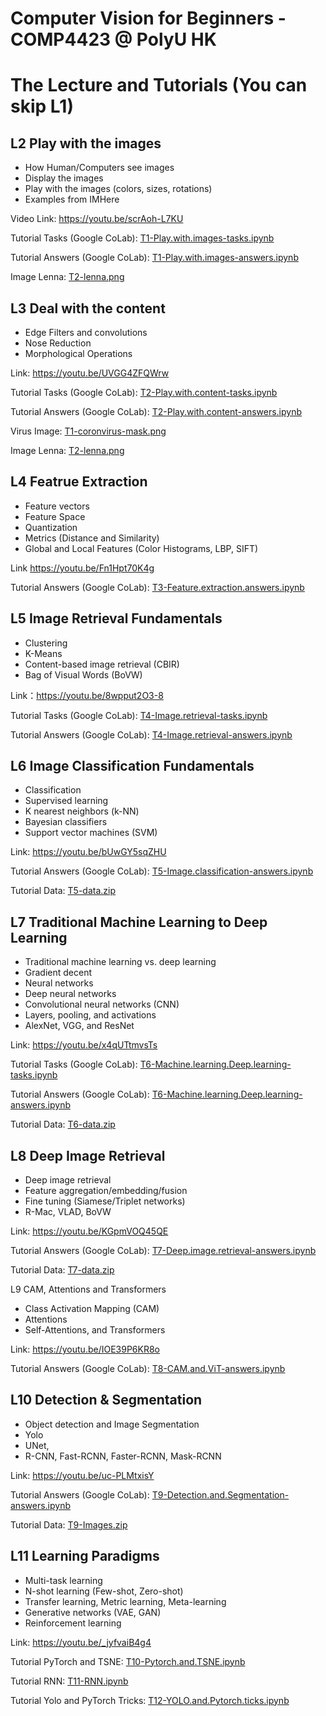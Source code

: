 # Computer Vision for Beginners - COMP4423 @ PolyU HK


# The Lecture and Tutorials (You can skip L1)

## L2 Play with the images
* How Human/Computers see images
* Display the images
* Play with the images (colors, sizes, rotations)
* Examples from IMHere

Video Link: https://youtu.be/scrAoh-L7KU

Tutorial Tasks (Google CoLab): [T1-Play.with.images-tasks.ipynb](T1-Play.with.images-tasks.ipynb)

Tutorial Answers (Google CoLab): [T1-Play.with.images-answers.ipynb](T1-Play.with.images-answers.ipynb)

Image Lenna: [T2-lenna.png](T2-lenna.png)

## L3 Deal with the content
* Edge Filters and convolutions
* Nose Reduction
* Morphological Operations 

Link: https://youtu.be/UVGG4ZFQWrw

Tutorial Tasks (Google CoLab): [T2-Play.with.content-tasks.ipynb](T2-Play.with.content-tasks.ipynb)

Tutorial Answers (Google CoLab): [T2-Play.with.content-answers.ipynb](T2-Play.with.content-answers.ipynb)

Virus Image: [T1-coronvirus-mask.png](T1-coronvirus-mask.png)

Image Lenna: [T2-lenna.png](T2-lenna.png)

## L4 Featrue Extraction
* Feature vectors
* Feature Space
* Quantization
* Metrics (Distance and Similarity)
* Global and Local Features (Color Histograms, LBP, SIFT)

Link https://youtu.be/Fn1Hpt70K4g

Tutorial Answers (Google CoLab): [T3-Feature.extraction.answers.ipynb](T3-Feature.extraction.answers.ipynb)

## L5 Image Retrieval Fundamentals
* Clustering
* K-Means
* Content-based image retrieval (CBIR)
* Bag of Visual Words (BoVW)

Link：https://youtu.be/8wpput2O3-8

Tutorial Tasks (Google CoLab): [T4-Image.retrieval-tasks.ipynb](T4-Image.retrieval-tasks.ipynb)

Tutorial Answers (Google CoLab): [T4-Image.retrieval-answers.ipynb](T4-Image.retrieval-answers.ipynb)

## L6 Image Classification Fundamentals
* Classification
* Supervised learning
* K nearest neighbors (k-NN)
* Bayesian classifiers
* Support vector machines (SVM)

Link: https://youtu.be/bUwGY5sqZHU

Tutorial Answers (Google CoLab): [T5-Image.classification-answers.ipynb](T5-Image.classification-answers.ipynb)

Tutorial Data: [T5-data.zip](T5-data.zip)


## L7 Traditional Machine Learning to Deep Learning
* Traditional machine learning vs. deep learning
* Gradient decent
* Neural networks
* Deep neural networks
* Convolutional neural networks (CNN)
* Layers, pooling, and activations
* AlexNet, VGG, and ResNet

Link: https://youtu.be/x4qUTtmvsTs

Tutorial Tasks (Google CoLab): [T6-Machine.learning.Deep.learning-tasks.ipynb](T6-Machine.learning.Deep.learning-tasks.ipynb)

Tutorial Answers (Google CoLab): [T6-Machine.learning.Deep.learning-answers.ipynb](T6-Machine.learning.Deep.learning-answers.ipynb)

Tutorial Data: [T6-data.zip](T6-data.zip)


## L8 Deep Image Retrieval
* Deep image retrieval
* Feature aggregation/embedding/fusion
* Fine tuning (Siamese/Triplet networks)
* R-Mac, VLAD, BoVW

Link: https://youtu.be/KGpmVOQ45QE

Tutorial Answers (Google CoLab): [T7-Deep.image.retrieval-answers.ipynb](T7-Deep.image.retrieval-answers.ipynb)

Tutorial Data: [T7-data.zip](T7-data.zip)


L9 CAM, Attentions and Transformers
* Class Activation Mapping (CAM)
* Attentions
* Self-Attentions, and Transformers

Link: https://youtu.be/IOE39P6KR8o

Tutorial Answers (Google CoLab): [T8-CAM.and.ViT-answers.ipynb](T8-CAM.and.ViT-answers.ipynb)


## L10 Detection & Segmentation
* Object detection and Image Segmentation
* Yolo
* UNet,
* R-CNN, Fast-RCNN, Faster-RCNN, Mask-RCNN

Link: https://youtu.be/uc-PLMtxisY

Tutorial Answers (Google CoLab): [T9-Detection.and.Segmentation-answers.ipynb](T9-Detection.and.Segmentation-answers.ipynb)

Tutorial Data: [T9-Images.zip](T9-Images.zip)


## L11 Learning Paradigms
* Multi-task learning
* N-shot learning (Few-shot, Zero-shot)
* Transfer learning, Metric learning, Meta-learning
* Generative networks (VAE, GAN)
* Reinforcement learning

Link: https://youtu.be/_jyfvaiB4g4

Tutorial PyTorch and TSNE: [T10-Pytorch.and.TSNE.ipynb](T10-Pytorch.and.TSNE.ipynb)

Tutorial RNN: [T11-RNN.ipynb](T11-RNN.ipynb)

Tutorial Yolo and PyTorch Tricks: [T12-YOLO.and.Pytorch.ticks.ipynb](T12-YOLO.and.Pytorch.ticks.ipynb)
